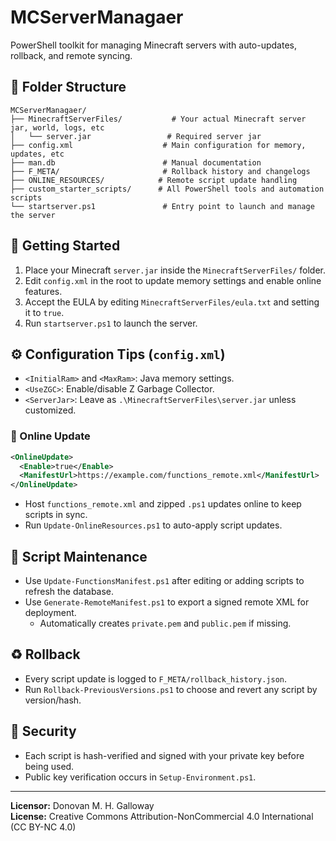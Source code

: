 # MCServerManagaer
PowerShell toolkit for managing Minecraft servers with auto-updates, rollback, and remote syncing.

## 📁 Folder Structure
```
MCServerManagaer/
├── MinecraftServerFiles/           # Your actual Minecraft server jar, world, logs, etc
│   └── server.jar                 # Required server jar
├── config.xml                    # Main configuration for memory, updates, etc
├── man.db                        # Manual documentation
├── F_META/                       # Rollback history and changelogs
├── ONLINE_RESOURCES/            # Remote script update handling
├── custom_starter_scripts/      # All PowerShell tools and automation scripts
└── startserver.ps1               # Entry point to launch and manage the server
```

## 🚀 Getting Started
1. Place your Minecraft `server.jar` inside the `MinecraftServerFiles/` folder.
2. Edit `config.xml` in the root to update memory settings and enable online features.
3. Accept the EULA by editing `MinecraftServerFiles/eula.txt` and setting it to `true`.
4. Run `startserver.ps1` to launch the server.

## ⚙️ Configuration Tips (`config.xml`)
- `<InitialRam>` and `<MaxRam>`: Java memory settings.
- `<UseZGC>`: Enable/disable Z Garbage Collector.
- `<ServerJar>`: Leave as `.\MinecraftServerFiles\server.jar` unless customized.

### 🔄 Online Update
```xml
<OnlineUpdate>
  <Enable>true</Enable>
  <ManifestUrl>https://example.com/functions_remote.xml</ManifestUrl>
</OnlineUpdate>
```
- Host `functions_remote.xml` and zipped `.ps1` updates online to keep scripts in sync.
- Run `Update-OnlineResources.ps1` to auto-apply script updates.

## 🔧 Script Maintenance
- Use `Update-FunctionsManifest.ps1` after editing or adding scripts to refresh the database.
- Use `Generate-RemoteManifest.ps1` to export a signed remote XML for deployment.
   - Automatically creates `private.pem` and `public.pem` if missing.

## ♻️ Rollback
- Every script update is logged to `F_META/rollback_history.json`.
- Run `Rollback-PreviousVersions.ps1` to choose and revert any script by version/hash.

## 🔐 Security
- Each script is hash-verified and signed with your private key before being used.
- Public key verification occurs in `Setup-Environment.ps1`.

---
**Licensor:** Donovan M. H. Galloway  
**License:** Creative Commons Attribution-NonCommercial 4.0 International (CC BY-NC 4.0)